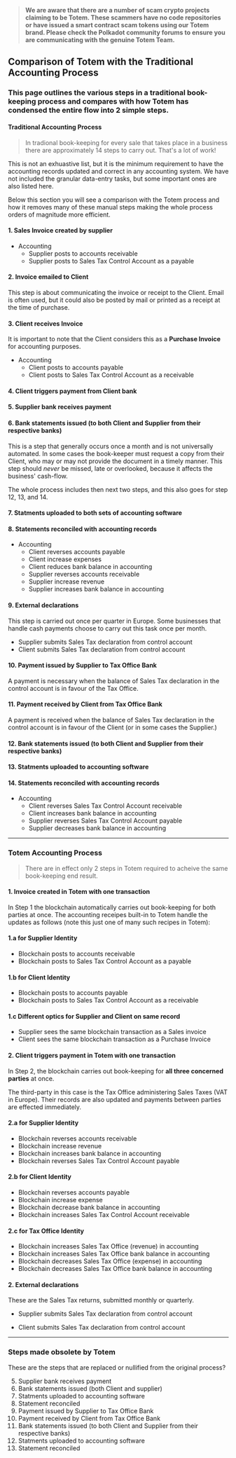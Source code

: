 > **We are aware that there are a number of scam crypto projects claiming to be Totem. These scammers have no code repositories or have issued a smart contract scam tokens using our Totem brand. Please check the Polkadot community forums to ensure you are communicating with the genuine Totem Team.**

## Comparison of Totem with the Traditional Accounting Process

### This page outlines the various steps in a traditional book-keeping process and compares with how Totem has condensed the entire flow into 2 simple steps.

#### Traditional Accounting Process

> In tradional book-keeping for every sale that takes place in a business there are approximately 14 steps to carry out. That's a lot of work!

This is not an exhuastive list, but it is the minimum requirement to have the accounting records updated and correct in any accounting system. We have not included the granular data-entry tasks, but some important ones are also listed here.

Below this section you will see a comparison with the Totem process and how it removes many of these manual steps making the whole process orders of magnitude more efficient.

#### 1. Sales Invoice created by supplier

* Accounting
    * Supplier posts to accounts receivable 
    * Supplier posts to Sales Tax Control Account as a payable

#### 2. Invoice emailed to Client

This step is about communicating the invoice or receipt to the Client. Email is often used, but it could also be posted by mail or printed as a receipt at the time of purchase.

#### 3. Client receives Invoice

It is important to note that the Client considers this as a **Purchase Invoice** for accounting purposes.

* Accounting
    * Client posts to accounts payable
    * Client posts to Sales Tax Control Account as a receivable

#### 4. Client triggers payment from Client bank

#### 5. Supplier bank receives payment

#### 6. Bank statements issued (to both Client and Supplier from their respective banks)

This is a step that generally occurs once a month and is not universally automated. In some cases the book-keeper must request a copy from their Client, who may or may not provide the document in a timely manner. This step should _never_ be missed, late or overlooked, because it affects the business' cash-flow. 

The whole process includes then next two steps, and this also goes for step 12, 13, and 14.

#### 7. Statments uploaded to both sets of accounting software

#### 8. Statements reconciled with accounting records

* Accounting
    * Client reverses accounts payable
    * Client increase expenses
    * Client reduces bank balance in accounting
    * Supplier reverses accounts receivable
    * Supplier increase revenue
    * Supplier increases bank balance in accounting

#### 9. External declarations

This step is carried out once per quarter in Europe. Some businesses that handle cash payments choose to carry out this task once per month.

* Supplier submits Sales Tax declaration from control account
* Client submits Sales Tax declaration from control account

#### 10. Payment issued by Supplier to Tax Office Bank

A payment is necessary when the balance of Sales Tax declaration in the control account is in favour of the Tax Office. 

#### 11. Payment received by Client from Tax Office Bank

A payment is received when the balance of Sales Tax declaration in the control account is in favour of the Client (or in some cases the Supplier.)

#### 12. Bank statements issued (to both Client and Supplier from their respective banks)

#### 13. Statments uploaded to accounting software

#### 14. Statements reconciled with accounting records

* Accounting
    * Client reverses Sales Tax Control Account receivable
    * Client increases bank balance in accounting
    * Supplier reverses Sales Tax Control Account payable
    * Supplier decreases bank balance in accounting

---

### Totem Accounting Process

> There are in effect only 2 steps in Totem required to acheive the same book-keeping end result.

#### 1. Invoice created in Totem with one transaction

In Step 1 the blockchain automatically carries out book-keeping for both parties at once. The accounting receipes built-in to Totem handle the updates as follows (note this just one of many such recipes in Totem):

#### 1.a for Supplier Identity

* Blockchain posts to accounts receivable
* Blockchain posts to Sales Tax Control Account as a payable

#### 1.b for Client Identity

* Blockchain posts to accounts payable
* Blockchain posts to Sales Tax Control Account as a receivable

#### 1.c Different optics for Supplier and Client on same record

* Supplier sees the same blockchain transaction as a Sales invoice
* Client sees the same blockchain transaction as a Purchase Invoice

#### 2. Client triggers payment in Totem with one transaction

In Step 2, the blockchain carries out book-keeping for **all three concerned parties** at once.

The third-party in this case is the Tax Office administering Sales Taxes (VAT in Europe). Their records are also updated and payments between parties are effected immediately.

#### 2.a for Supplier Identity

* Blockchain reverses accounts receivable
* Blockchain increase revenue
* Blockchain increases bank balance in accounting
* Blockchain reverses Sales Tax Control Account payable

#### 2.b for Client Identity

* Blockchain reverses accounts payable
* Blockchain increase expense
* Blockchain decrease bank balance in accounting
* Blockchain increases Sales Tax Control Account receivable

#### 2.c for Tax Office Identity

* Blockchain increases Sales Tax Office (revenue) in accounting
* Blockchain increases Sales Tax Office bank balance in accounting
* Blockchain decreases Sales Tax Office (expense) in accounting
* Blockchain decreases Sales Tax Office bank balance in accounting

#### 2. External declarations

These are the Sales Tax returns, submitted monthly or quarterly.

* Supplier submits Sales Tax declaration from control account

* Client submits Sales Tax declaration from control account

---

### Steps made obsolete by Totem

These are the steps that are replaced or nullified from the original process?

5. Supplier bank receives payment
6. Bank statements issued (both Client and supplier)
7. Statments uploaded to accounting software
8. Statement reconciled
10. Payment issued by Supplier to Tax Office Bank
11. Payment received by Client from Tax Office Bank
12. Bank statements issued (to both Client and Supplier from their respective banks)
13. Statments uploaded to accounting software
14. Statement reconciled
